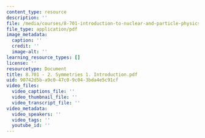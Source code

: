 ```yaml
---
content_type: resource
description: ''
file: /media/courses/8-701-introduction-to-nuclear-and-particle-physics-fall-2020/8701-2-symmetries-1-introduction.pdf
file_type: application/pdf
image_metadata:
  caption: ''
  credit: ''
  image-alt: ''
learning_resource_types: []
license: ''
resourcetype: Document
title: 8.701 - 2. Symmetries 1. Introduction.pdf
uid: 90742d5b-a9c0-47c0-9c04-3bda4e5c91cf
video_files:
  video_captions_file: ''
  video_thumbnail_file: ''
  video_transcript_file: ''
video_metadata:
  video_speakers: ''
  video_tags: ''
  youtube_id: ''
---
```

